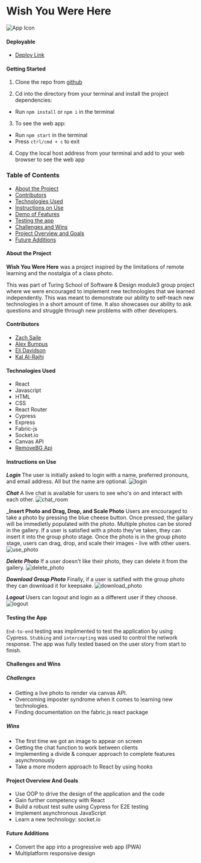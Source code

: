 # Wish You Were Here
![App Icon](https://user-images.githubusercontent.com/82775910/172031537-1dbab416-40d6-425c-b951-b4124215982f.png)

#### Deployable
- [Deploy Link](https://wywh-ui.herokuapp.com/)


#### Getting Started
1. Clone the repo from [github](https://github.com/elleshadow/wish-you-were-here-client/tree/main/client)

2. Cd into the directory from your terminal and install the project dependencies:
- Run `npm install` or `npm i` in the terminal

3. To see the web app:
- Run `npm start` in the terminal
- Press `ctrl/cmd + c` to exit

4. Copy the local host address from your terminal and add to your web browser to see the web app

### Table of Contents
- [About the Project](#about-the-project)
- [Contributors](#contributors)
- [Technologies Used](#technologies-used)
- [Instructions on Use](#instructions-on-use)
- [Demo of Features](#demo-of-features)
- [Testing the app](#testing-the-app)
- [Challenges and Wins](#challenges-and-wins)
- [Project Overview and Goals](#project-overview-and-goals)
- [Future Additions](#future-additions)

#### About the Project
**Wish You Were Here** was a project inspired by the limitations of remote learning and the nostalgia of a class photo.

This was part of Turing School of Software & Design module3 group project where we were encouraged to implement new technologies that we learned independently. This was meant to demonstrate our ability to self-teach new technologies in a short amount of time. It also showcases our ability to ask questions and struggle through new problems with other developers.

#### Contributors
 - [Zach Saile](https://github.com/zwsaile)
 - [Alex Bumpus](https://github.com/Abumpus1)
 - [Eli Davidson](https://github.com/elleshadow)
 - [Kal Al-Rajhi](https://github.com/kal-aalrajhi)

#### Technologies Used
- React
- Javascript
- HTML
- CSS
- React Router
- Cypress 
- Express
- Fabric-js
- Socket.io
- Canvas API
- [RemoveBG Api](https://www.remove.bg/)

#### Instructions on Use
**_Login_**
The user is initially asked to login with a name, preferred pronouns, and email address. All but the name are optional.
![login](https://user-images.githubusercontent.com/97044701/172260425-8e98fb4f-c112-49d0-b3f4-fefb523fe7d3.gif)

**_Chat_**
A live chat is available for users to see who's on and interact with each other.
![chat_room](https://user-images.githubusercontent.com/97044701/172260441-f82f8a85-35e7-41d2-a3fa-92c324350a91.gif)

**_Insert Photo and Drag, Drop, and Scale Photo**
Users are encouraged to take a photo by pressing the blue cheese button. Once pressed, the gallary will be immedietly populated with the photo. Multiple photos can be stored in the gallery. If a user is satisfied with a photo they've taken, they can insert it into the group photo stage. Once the photo is in the group photo stage, users can drag, drop, and scale their images - live with other users.
![use_photo](https://user-images.githubusercontent.com/97044701/172260919-1196e24b-2531-4296-957f-8bb6b6f0e858.gif)

**_Delete Photo_**
If a user doesn't like their photo, they can delete it from the gallery.
![delete_photo](https://user-images.githubusercontent.com/97044701/172260766-1c62ea9c-f84e-4f71-8155-7990ae0d8103.gif)

**_Download Group Photo_**
Finally, if a user is satified with the group photo they can download it for keepsake.
![download_photo](https://user-images.githubusercontent.com/97044701/172261320-6d927ec4-1b3e-4777-aab8-ec122513d08d.gif)

**_Logout_**
Users can logout and login as a different user if they choose.
![logout](https://user-images.githubusercontent.com/97044701/172260569-482bb5fb-c5c1-49b9-938e-007822660bef.gif)


#### Testing the App
`End-to-end` testing was implimented to test the application by using Cypress. `Stubbing` and `intercepting` was used to control the network response. The app was fully tested based on the user story from start to finish. 

#### Challenges and Wins

##### Challenges
- Getting a live photo to render via canvas API.
- Overcoming imposter syndrome when it comes to learning new technologies.
- Finding documentation on the fabric.js react package

##### Wins
- The first time we got an image to appear on screen
- Getting the chat function to work between clients
- Implementing a divide & conquer approach to complete features asynchronously
- Take a more modern approach to React by using hooks

#### Project Overview And Goals
- Use OOP to drive the design of the application and the code
- Gain further competency with React 
- Build a robust test suite using Cypress for E2E testing
- Implement asynchronous JavaScript
- Learn a new technology: socket.io

#### Future Additions
- Convert the app into a progressive web app (PWA)
- Multiplatform responsive design
